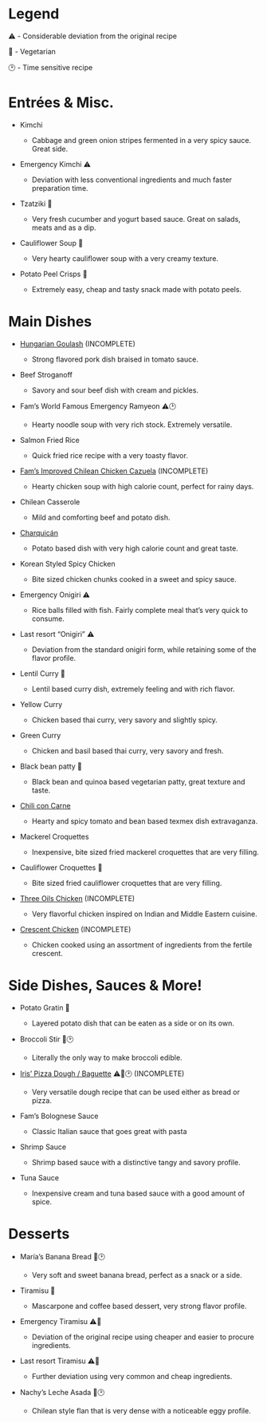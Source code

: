 # Legend
⚠️ - Considerable deviation from the original recipe

🌱 - Vegetarian

🕑 - Time sensitive recipe

# Entrées & Misc.

- Kimchi 
  - Cabbage and green onion stripes fermented in a very spicy sauce. Great side. 

- Emergency Kimchi ⚠️
  - Deviation with less conventional ingredients and much faster preparation time.

- Tzatziki 🌱
  - Very fresh cucumber and yogurt based sauce. Great on salads, meats and as a dip.

- Cauliflower Soup 🌱
  - Very hearty cauliflower soup with a very creamy texture.

- Potato Peel Crisps 🌱
  - Extremely easy, cheap and tasty snack made with potato peels.

# Main Dishes

- [Hungarian Goulash](main/hu-goulash/recipe.md) (INCOMPLETE)
  - Strong flavored pork dish braised in tomato sauce.

- Beef Stroganoff
  - Savory and sour beef dish with cream and pickles.

- Fam’s World Famous Emergency Ramyeon ⚠️🕑
  - Hearty noodle soup with very rich stock. Extremely versatile.

- Salmon Fried Rice
  - Quick fried rice recipe with a very toasty flavor.

- [Fam’s Improved Chilean Chicken Cazuela](main/chicken-cazuela/recipe.md) (INCOMPLETE)
  - Hearty chicken soup with high calorie count, perfect for rainy days.

- Chilean Casserole
  - Mild and comforting beef and potato dish.

- [Charquicán](main/charquican/recipe.md)
  - Potato based dish with very high calorie count and great taste.

- Korean Styled Spicy Chicken
  - Bite sized chicken chunks cooked in a sweet and spicy sauce.

- Emergency Onigiri ⚠️
  - Rice balls filled with fish. Fairly complete meal that’s very quick to consume.

- Last resort “Onigiri” ⚠️
  - Deviation from the standard onigiri form, while retaining some of the flavor profile.

- Lentil Curry 🌱
  - Lentil based curry dish, extremely feeling and with rich flavor.

- Yellow Curry
  - Chicken based thai curry, very savory and slightly spicy.

- Green Curry
  - Chicken and basil based thai curry, very savory and fresh.

- Black bean patty 🌱
  - Black bean and quinoa based vegetarian patty, great texture and taste.

- [Chili con Carne](main/chili-con-carne/recipe.md)
  - Hearty and spicy tomato and bean based texmex dish extravaganza.

- Mackerel Croquettes
  - Inexpensive, bite sized fried mackerel croquettes that are very filling. 

- Cauliflower Croquettes 🌱
  - Bite sized fried cauliflower croquettes that are very filling.

- [Three Oils Chicken](main/three-oils-chicken/recipe.md) (INCOMPLETE)
  - Very flavorful chicken inspired on Indian and Middle Eastern cuisine.

- [Crescent Chicken](main/crescent-chicken/recipe.md) (INCOMPLETE)
  - Chicken cooked using an assortment of ingredients from the fertile crescent.

# Side Dishes, Sauces & More!

- Potato Gratin 🌱
  - Layered potato dish that can be eaten as a side or on its own.

- Broccoli Stir 🌱🕑
  - Literally the only way to make broccoli edible.

- [Iris’ Pizza Dough / Baguette](main/iris-pizza-dough/recipe.md) ⚠️🌱🕑 (INCOMPLETE)
  - Very versatile dough recipe that can be used either as bread or pizza.

- Fam’s Bolognese Sauce
  - Classic Italian sauce that goes great with pasta

- Shrimp Sauce
  - Shrimp based sauce with a distinctive tangy and savory profile.

- Tuna Sauce
  - Inexpensive cream and tuna based sauce with a good amount of spice.

# Desserts

- María’s Banana Bread 🌱🕑
  - Very soft and sweet banana bread, perfect as a snack or a side.

- Tiramisu 🌱
  - Mascarpone and coffee based dessert, very strong flavor profile.

- Emergency Tiramisu ⚠️🌱
  - Deviation of the original recipe using cheaper and easier to procure ingredients.

- Last resort Tiramisu ⚠️🌱
  - Further deviation using very common and cheap ingredients.

- Nachy’s Leche Asada 🌱🕑
  - Chilean style flan that is very dense with a noticeable eggy profile.
